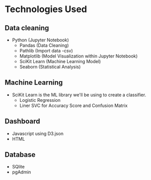 # Technologies Used


## Data cleaning
- Python (Jupyter Notebook)
    - Pandas (Data Cleaning)
    - Pathlib (Import data -csv)
    - Matplotlib (Model Visualization within Jupyter Notebook)
    - SciKit Learn (Machine Learning Model)
    - Seaborn (Statistical Analysis) 

## Machine Learning
- SciKit Learn is the ML library we'll be using to create a classifier. 
    - Logistic Regression
    - Liner SVC for Accuracy Score and Confusion Matrix
    

## Dashboard
- Javascript using D3.json
- HTML

##  Database
- SQlite
- pgAdmin

